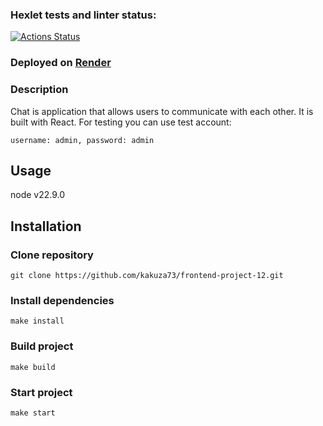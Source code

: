 ### Hexlet tests and linter status:
[![Actions Status](https://github.com/kakuza73/frontend-project-12/actions/workflows/hexlet-check.yml/badge.svg)](https://github.com/kakuza73/frontend-project-12/actions)

### Deployed on [Render](https://chat-project-wohn.onrender.com)

### Description

Chat is application that allows users to communicate with each other. It is built with React. 
For testing you can use test account: 
```
username: admin, password: admin
```

## Usage

node v22.9.0

## Installation

### Clone repository
```
git clone https://github.com/kakuza73/frontend-project-12.git
```


### Install dependencies
```
make install
```

### Build project
```
make build
```

### Start project
```
make start
```